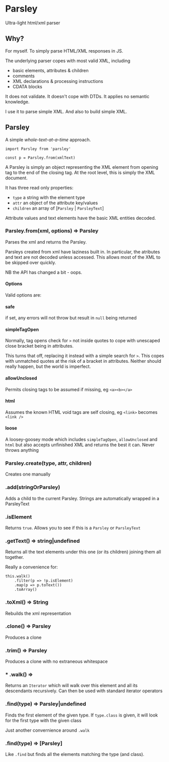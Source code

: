# Parsley
Ultra-light html/xml parser

## Why?

For myself. To simply parse HTML/XML responses in JS.

The underlying parser copes with most valid XML, including
- basic elements, attributes & children
- comments
- XML declarations & processing instructions
- CDATA blocks

It does not validate. It doesn't cope with DTDs. It applies no semantic knowledge.

I use it to parse simple XML. And also to build simple XML.

## Parsley

A simple _whole-text-at-a-time_ approach.

```
import Parsley from 'parsley'

const p = Parsley.from(xmlText)
```

A Parsley is simply an object representing the XML element from
opening tag to the end of the closing tag. At the root level, this is simply
the XML document.

It has three read only properties:
- `type` a string with the element type
- `attr` an object of the attribute key/values
- `children` an array of [`Parsley` | `ParsleyText`]

Attribute values and text elements have the basic XML entities decoded.

### Parsley.from(xml, options) => Parsley

Parses the xml and returns the Parsley.

Parsleys created from xml have laziness built in. In particular, the atributes
and text are not decoded unless accessed. This allows most of the XML to be
skipped over quickly.

NB the API has changed a bit - oops.

#### Options

Valid options are:
#### safe
if set, any errors will not throw but result in `null` being returned

#### simpleTagOpen
Normally, tag opens check for `>` not inside quotes to cope with unescaped
close bracket being in attributes.

This turns that off, replacing it instead with a simple search for `>`. This
copes with unmatched quotes at the risk of a bracket in attributes. Neither
should really happen, but the world is imperfect.

#### allowUnclosed
Permits closing tags to be assumed if missing, eg `<a><b></a>`

#### html
Assumes the known HTML void tags are self closing, eg `<link>` becomes `<link />`

#### loose
A loosey-goosey mode which includes `simpleTagOpen`, `allowUnclosed` and `html` but also
accepts unfinished XML and returns the best it can. Never throws anything

### Parsley.create(type, attr, children)

Creates one manually

### .add(stringOrParsley)

Adds a child to the current Parsley. Strings are automatically
wrapped in a ParsleyText

### .isElement

Returns `true`. Allows you to see if this is a `Parsley` or
`ParsleyText`

### .getText() => string|undefined

Returns all the text elements under this one (or its children)
joining them all together.

Really a convenience for:
```
this.walk()
    .filter(p => !p.isElement)
    .map(p => p.toText())
    .toArray()
```

### .toXml() => String

Rebuilds the xml representation

### .clone() => Parsley

Produces a clone

### .trim() => Parsley

Produces a clone with no extraneous whitespace

### * .walk() => <iterator>

Returns an `Iterator` which will walk over this element and
all its descendants recursively. Can then be used with 
standard iterator operators

### .find(type) => Parsley|undefined

Finds the first element of the given type. If `type.class`
is given, it will look for the first type with the given class

Just another convernience around `.walk`

### .find(type) => [Parsley]

Like `.find` but finds all the elements matching the type (and class).
